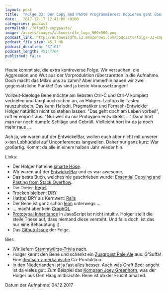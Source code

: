 ```yaml
---
layout: post
title:  "Folge 33: Der Copy and Paste Programmierer: Kopieren geht über Studieren"
date:   2017-12-17 12:41:00 +0100
categories: podcast
permalink: /folge33-copypaste/
image: /assets/images/autoweirdfm_logo_500x500.png
podcast_link: http://autoweirdfm.s3.amazonaws.com/podcasts/folge-33-copypaste.mp3
podcast_file_size: 45,7 MB
podcast_duration: "47:01"
podcast_length: 45147764
published: false
---
```

Heute kommt sie, die extra kontroverse Folge. Wir versuchen, die Aggression und Wut aus der Vorproduktion rüberzuretten in die Aufnahme. Doch macht das Mikro uns zu zahm? Aber immerhin haben wir zwei gegensätzliche Punkte! Das sind ja beste Voraussetzungen!

Vollzeit-Ideologe Bene möchte am liebsten Ctrl-C und Ctrl-V komplett verbieten und fängt auch schon an, an Holgers Laptop die Tasten rauszuhebeln. Das kann Halodri, Pragmatiker und Fernseh-Entwickler Holger natürlich nicht so stehen lassen: "Das geht doch am Leben vorbei!", ruft er empört aus. "Nur weil du nur Protoypen entwickelst ..." Dann hört man nur noch dumpfe Schläge und Gebrüll.  Vielleicht hört ihr da ja noch mehr raus ...

Ach ja, wir waren auf der EntwickelBar, wollen euch aber nicht mit unserer  x-ten Lobhudelei auf Unconferences langweilen. Daher nur ganz kurz: War großartig. Kommt da alle in einem halben Jahr wieder hin.

Links:
- Der Holger hat eine [smarte Hose](https://www.uniqlo.com/us/en/men/jeans/ezy-jeans).
- Wir waren auf der [EntwickelBar](https://entwickelbar.github.io/) und es war awesome.
- Das beste Buch, welches nie geschrieben wurde: [Essential Copying and Pasting from Stack Overflow]( https://www.gitbook.com/book/tra38/essential-copying-and-pasting-from-stack-overflow/details
).
- Die Dreier-[Regel](http://wiki.c2.com/?RuleOfThree)
- Trocken bleiben: [DRY](https://de.wikipedia.org/wiki/Don%E2%80%99t_repeat_yourself)
- Hat(te) DRY als Kernwert: [Rails](http://rubyonrails.org/)
- Der Bene ist ganz schön [lean](http://t3n.de/news/lean-vs-agil-beiden-ansaetze-667334/) unterwegs ...
- ... macht aber kein [GraphQL](http://graphql.org/learn/).
- [Prototypal Inheritance](https://github.com/getify/You-Dont-Know-JS/blob/master/this%20%26%20object%20prototypes/ch5.md) in JavaScript ist nicht intuitiv. Holger stellt die steile These auf, dass niemand diese versteht. Und falls doch, ist das nur eine Behauptung :). 
- Das [Github-Issue](https://github.com/autoweirdfm/autoweirdfm.github.io/issues/35) der Folge.

Bier:
- Wir liefern [Stammwürze-Trivia](https://de.wikipedia.org/wiki/Stammw%C3%BCrze) nach. 
- Holger kennt den Bene und schenkt ein [Zuagroast Pale Ale](https://untappd.com/b/urban-chestnut-brewing-company-deutschland-hallertauer-zuagroast/1153647
) aus. G'Suffa! Eine [deutsch-amerkanische](http://urbanchestnut.de/beer/zuagroast/) Co-Produktion.
- In den Niederlanden ist ja fast alles besser. Auch was Craft Beer angeht ist da vieles gut: Zum Beispiel das [Kompaan Joey Greenhorn](nhttps://untappd.com/b/kompaan-bier-brouwerij-kompaan-joey-greenhorn-restless-ipa/1953229), was der Holger aus Den Haag mitbrachte. Bene ist ob der Frucht amazed.

Datum der Aufnahme: 04.12.2017
